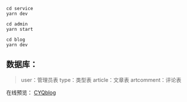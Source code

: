 ```
cd service
yarn dev
```

```
cd admin
yarn start
```

```
cd blog
yarn dev
```

## 数据库：

> user：管理员表
type：类型表
article：文章表
artcomment：评论表

在线预览：
<a target="_blank" href="http://49.233.217.201:3000/">CYQblog</a>